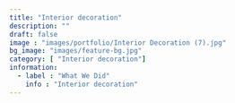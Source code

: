 ```yaml
---
title: "Interior decoration"
description: ""
draft: false
image : "images/portfolio/Interior Decoration (7).jpg"
bg_image: "images/feature-bg.jpg"
category: [ "Interior decoration"]
information:
  - label : "What We Did"
    info : "Interior decoration"
---
```



